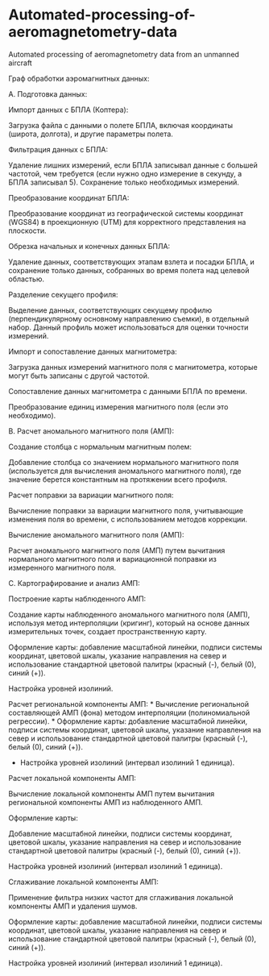 # Automated-processing-of-aeromagnetometry-data
Automated processing of aeromagnetometry data from an unmanned aircraft

Граф обработки аэромагнитных данных:

A. Подготовка данных:

Импорт данных с БПЛА (Коптера):

Загрузка файла с данными о полете БПЛА, включая координаты (широта, долгота), и другие параметры полета.

Фильтрация данных с БПЛА:

Удаление лишних измерений, если БПЛА записывал данные с большей частотой, чем требуется (если нужно одно измерение в секунду, а БПЛА записывал 5). Сохранение только необходимых измерений.

Преобразование координат БПЛА:

Преобразование координат из географической системы координат (WGS84) в проекционную (UTM) для корректного представления на плоскости.

Обрезка начальных и конечных данных БПЛА:

Удаление данных, соответствующих этапам взлета и посадки БПЛА, и сохранение только данных, собранных во время полета над целевой областью.

Разделение секущего профиля:

Выделение данных, соответствующих секущему профилю (перпендикулярному основному направлению съемки), в отдельный набор. Данный профиль может использоваться для оценки точности измерений.

Импорт и сопоставление данных магнитометра:

Загрузка данных измерений магнитного поля с магнитометра, которые могут быть записаны с другой частотой.

Сопоставление данных магнитометра с данными БПЛА по времени.

Преобразование единиц измерения магнитного поля (если это необходимо).

B. Расчет аномального магнитного поля (АМП):


Создание столбца с нормальным магнитным полем:

Добавление столбца со значением нормального магнитного поля (используется для вычисления аномального магнитного поля), где значение берется константным на протяжении всего профиля.

Расчет поправки за вариации магнитного поля:

Вычисление поправки за вариации магнитного поля, учитывающие изменения поля во времени, с использованием методов коррекции.

Вычисление аномального магнитного поля (АМП):

Расчет аномального магнитного поля (АМП) путем вычитания нормального магнитного поля и вариационной поправки из измеренного магнитного поля.

C. Картографирование и анализ АМП:


Построение карты наблюденного АМП:

Создание карты наблюденного аномального магнитного поля (АМП), используя метод интерполяции (кригинг), который на основе данных измерительных точек, создает пространственную карту.

Оформление карты: добавление масштабной линейки, подписи системы координат, цветовой шкалы, указание направления на север и использование стандартной цветовой палитры (красный (-), белый (0), синий (+)).

Настройка уровней изолиний.

Расчет региональной компоненты АМП: * Вычисление региональной составляющей АМП (фона) методом интерполяции (полиномиальной регрессии). * Оформление карты: добавление масштабной линейки, подписи системы координат, цветовой шкалы, указание направления на север и использование стандартной цветовой палитры (красный (-), белый (0), синий (+)). 

* Настройка уровней изолиний (интервал изолиний 1 единица).

Расчет локальной компоненты АМП:

Вычисление локальной компоненты АМП путем вычитания региональной компоненты АМП из наблюденного АМП.

Оформление карты: 

Добавление масштабной линейки, подписи системы координат, цветовой шкалы, указание направления на север и использование стандартной цветовой палитры (красный (-), белый (0), синий (+)).

Настройка уровней изолиний (интервал изолиний 1 единица).

Сглаживание локальной компоненты АМП:

Применение фильтра низких частот для сглаживания локальной компоненты АМП и удаления шумов.

Оформление карты: добавление масштабной линейки, подписи системы координат, цветовой шкалы, указание направления на север и использование стандартной цветовой палитры (красный (-), белый (0), синий (+)).

Настройка уровней изолиний (интервал изолиний 1 единица).
